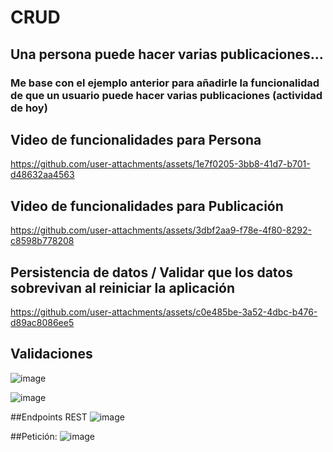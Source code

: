 # CRUD
## Una persona puede hacer varias publicaciones...
### Me base con el ejemplo anterior para añadirle la funcionalidad de que un usuario puede hacer varias publicaciones (actividad de hoy)

## Video de funcionalidades para Persona

https://github.com/user-attachments/assets/1e7f0205-3bb8-41d7-b701-d48632aa4563

## Video de funcionalidades para Publicación

https://github.com/user-attachments/assets/3dbf2aa9-f78e-4f80-8292-c8598b778208




## Persistencia de datos / Validar que los datos sobrevivan al reiniciar la aplicación

https://github.com/user-attachments/assets/c0e485be-3a52-4dbc-b476-d89ac8086ee5

## Validaciones
![image](https://github.com/user-attachments/assets/6fc679fc-a57f-45a7-a09f-d4d610670b8e)


![image](https://github.com/user-attachments/assets/2d12cd61-113a-427f-90d3-518830b4890f)




##Endpoints REST
![image](https://github.com/user-attachments/assets/7a8943ec-f1cb-4f6c-b8fa-1e9ceb64e665)

##Petición:
![image](https://github.com/user-attachments/assets/81577317-b652-4bb3-a9d5-ecd703d067b0)



